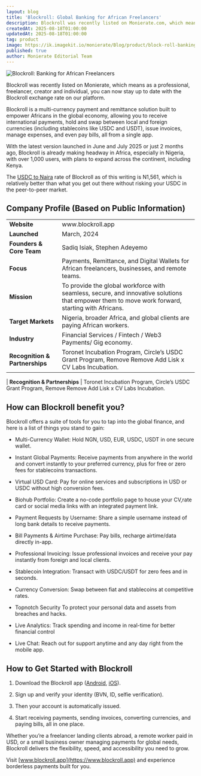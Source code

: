 ```yaml
---
layout: blog
title: 'Blockroll: Global Banking for African Freelancers'
description: Blockroll was recently listed on Monierate.com, which means as a professional, freelancer, creator and individual, you can now stay up to date with the Blockroll exchange rate on our platform.  Blockroll is a multi-currency payment and payroll solution built to empower Africans in the global economy, allowing you to receive international payments, hold and swap between local and foreign currencies (including stablecoins like USDC and USDT), issue invoices, manage payroll, and even pay bills, all from a single app.
createdAt: 2025-08-18T01:00:00
updatedAt: 2025-08-18T01:00:00
tag: product
image: https://ik.imagekit.io/monierate/Blog/product/block-roll-banking-for-africans.webp?updatedAt=1755471601210
published: true
author: Monierate Editorial Team
---
```

![Blockroll: Banking for African Freelancers](https://ik.imagekit.io/monierate/Blog/product/block-roll-banking-for-africans.webp?updatedAt=1755471601210)

Blockroll was recently listed on Monierate, which means as a professional, freelancer, creator and individual, you can now stay up to date with the Blockroll exchange rate on our platform.

Blockroll is a multi-currency payment and remittance solution built to empower Africans in the global economy, allowing you to receive international payments, hold and swap between local and foreign currencies (including stablecoins like USDC and USDT), issue invoices, manage expenses, and even pay bills, all from a single app.

With the latest version launched in June and July 2025 or just 2 months ago, Blockroll is already making headway in Africa, especially in Nigeria, with over 1,000 users, with plans to expand across the continent, including Kenya.

The [USDC to Naira](https://monierate.com/converter/blockroll/?Amount=1&From=usd&To=ngn) rate of Blockroll as of this writing is N1,561, which is relatively better than what you get out there without risking your USDC in the peer-to-peer market.

## Company Profile (Based on Public Information)

| |                                |                                                                                                                                                 
| ------------------------------ | ----------------------------------------------------------------------------------------------------------------------------------------------- |
| **Website**                    | www\.blockroll.app                                                                                                                              |
| **Launched**                   | March, 2024                                                                                                                                     |
| **Founders & Core Team**       | Sadiq Isiak, Stephen Adeyemo                                                                                                                   |
| **Focus**                      | Payments, Remittance, and Digital Wallets for African freelancers, businesses, and remote teams.                                                |
| **Mission**                    | To provide the global workforce with seamless, secure, and innovative solutions that empower them to move work forward, starting with Africans. |
| **Target Markets**             | Nigeria, broader Africa, and global clients are paying African workers.                                                                         |
| **Industry**                   | Financial Services / Fintech / Web3 Payments/ Gig economy.                                                                                      |
| **Recognition & Partnerships** | Toronet Incubation Program, Circle’s USDC Grant Program, Remove Remove Add Lisk x CV Labs Incubation.  

| **Recognition & Partnerships** | Toronet Incubation Program, Circle’s USDC Grant Program, Remove Remove Add Lisk x CV Labs Incubation.  

## How can Blockroll benefit you?

Blockroll offers a suite of tools for you to tap into the global finance, and here is a list of things you stand to gain:

-   Multi-Currency Wallet: Hold NGN, USD, EUR, USDC, USDT in one secure wallet.
    
-   Instant Global Payments: Receive payments from anywhere in the world and convert instantly to your preferred currency, plus for free or zero fees for stablecoins transactions.
    
-   Virtual USD Card: Pay for online services and subscriptions in USD or USDC without high conversion fees.
    
-   Biohub Portfolio: Create a no-code portfolio page to house your CV,rate card or social media links with an integrated payment link.
    
-   Payment Requests by Username: Share a simple username instead of long bank details to receive payments.
    
-   Bill Payments & Airtime Purchase: Pay bills, recharge airtime/data directly in-app.
    
-   Professional Invoicing: Issue professional invoices and receive your pay instantly from foreign and local clients.
    
-   Stablecoin Integration: Transact with USDC/USDT for zero fees and in seconds.
    
-   Currency Conversion: Swap between fiat and stablecoins at competitive rates.
    
-   Topnotch Security To protect your personal data and assets from breaches and hacks.
    
-   Live Analytics: Track spending and income in real-time for better financial control
    
-   Live Chat: Reach out for support anytime and any day right from the mobile app.

## How to Get Started with Blockroll

1.  Download the Blockroll app ([Android](https://play.google.com/store/apps/details?id=com.blockroll.android), [iOS](https://apps.apple.com/us/app/blockroll/id6708225786)).
    
2.  Sign up and verify your identity (BVN, ID, selfie verification).
    
3.  Then your account is automatically issued.
    
4.  Start receiving payments, sending invoices, converting currencies, and paying bills, all in one place.
    

Whether you’re a freelancer landing clients abroad, a remote worker paid in USD, or a small business owner managing payments for global needs, Blockroll delivers the flexibility, speed, and accessibility you need to grow.

Visit [www.blockroll.app](https://www.blockroll.app) and experience borderless payments built for you.
